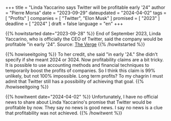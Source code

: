 +++
title     			= "Linda Yaccarino says Twitter will be profitable early '24"
author  		  = "Pierre Morsa"
date 		      = "2023-09-29"
dateupdated		= "2024-04-02"
tags			 		= [ "Profits" ]
companies			= [ "Twitter", "Elon Musk" ]
promised			= [ "2023" ]
deadline				= [ "2024" ]
draft      		= false
language				= "en"
+++

{{% howitstarted date="2023-09-28" %}}
End of September 2023, Linda Yaccarino, who is officially the CEO of Twitter, said the company would be profitable "in early '24". Source: [The Verge](https://www.theverge.com/2023/9/28/23895150/linda-yaccarino-code-conference-2023-x-twitter)
{{% /howitstarted %}}

<!--more-->

{{% howiseeitgoing %}}
To her credit, she said "in early '24." She didn't specify if she meant 2024 or 3024. Now profitability claims are a bit tricky. It is possible to use accounting methods and financial techniques to temporarily boost the profits of companies. So I think this claim is 99% unlikely, but not 100% impossible. Long term profits? To my chagrin I must admit that Twitter still has a possibility of achieving that goal.
{{% /howiseeitgoing %}}

{{% howitwent date="2024-04-02" %}}
Unfortunately, I have no official news to share about Linda Yaccarino's promise that Twitter would be profitable by now. They say no news is good news. I say no news is a clue that profitability was not achieved.
{{% /howitwent %}}
